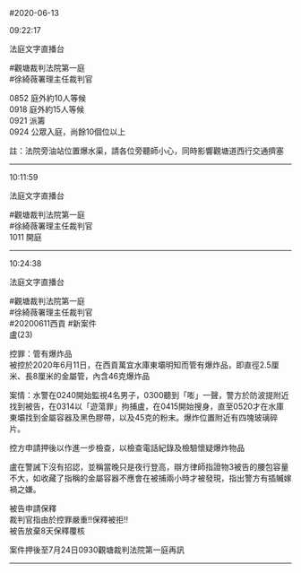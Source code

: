 #2020-06-13


09:22:17

法庭文字直播台

\#觀塘裁判法院第一庭  
\#徐綺薇署理主任裁判官  
  
0852 庭外約10人等候  
0918 庭外約15人等候  
0921 派籌  
0924 公眾入庭，尚餘10個位以上  
  
註：法院旁油站位置爆水渠，請各位旁聽師小心，同時影響觀塘道西行交通擠塞

---
      
10:11:59

法庭文字直播台

\#觀塘裁判法院第一庭  
\#徐綺薇署理主任裁判官  
1011 開庭

---
      
10:24:38

法庭文字直播台

\#觀塘裁判法院第一庭  
\#徐綺薇署理主任裁判官  
\#20200611西貢 \#新案件  
盧(23)  
  
控罪：管有爆炸品  
被控於2020年6月11日，在西貢萬宜水庫東壩明知而管有爆炸品，即直徑2.5厘米、長8厘米的金屬管，內含46克爆炸品  
  
案情：水警在0240開始監視4名男子，0300聽到「嘭」一聲，警方於防波提附近找到被告，在0314以「遊蕩罪」拘捕盧，在0415開始搜身，直至0520才在水庫東壩找到金屬容器及黑色膠帶，以及45克的粉末。爆炸位置附近有四塊玻璃碎片。  
  
控方申請押後以作進一步檢查，以檢查電話紀錄及檢驗懷疑爆炸物品  
  
盧在警誡下沒有招認，並稱當晚只是夜行登高，辯方律師指證物3被告的腰包容量不大，如收藏了指稱的金屬容器不應會在被捕兩小時才被發現，指出警方有插贓嫁禍之嫌。  
  
被告申請保釋  
裁判官指由於控罪嚴重‼️保釋被拒‼️  
被告放棄8天保釋覆核  
  
案件押後至7月24日0930觀塘裁判法院第一庭再訊

---
      